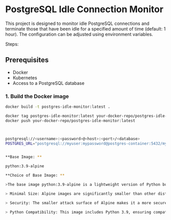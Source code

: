 # PostgreSQL Idle Connection Monitor

This project is designed to monitor idle PostgreSQL connections and terminate those that have been idle for a specified amount of time (default: 1 hour). The configuration can be adjusted using environment variables.



Steps:

## Prerequisites

- Docker
- Kubernetes
- Access to a PostgreSQL database


### 1. Build the Docker image

```bash
docker build -t postgres-idle-monitor:latest .

docker tag postgres-idle-monitor:latest your-docker-repo/postgres-idle-monitor:latest
docker push your-docker-repo/postgres-idle-monitor:latest



postgresql://<username>:<password>@<host>:<port>/<database>
POSTGRES_URL="postgresql://myuser:mypassword@postgres-container:5432/mydatabase"


**Base Image: **

python:3.9-alpine

**Choice of Base Image: **

>The base image python:3.9-alpine is a lightweight version of Python built on Alpine Linux. This choice is intentional for the following reasons:

> Minimal Size: Alpine images are significantly smaller than other distributions, which reduces the overall image size and speeds up downloads and deployments.

> Security: The smaller attack surface of Alpine makes it a more secure choice for deploying applications.

> Python Compatibility: This image includes Python 3.9, ensuring compatibility with the latest features and libraries.





